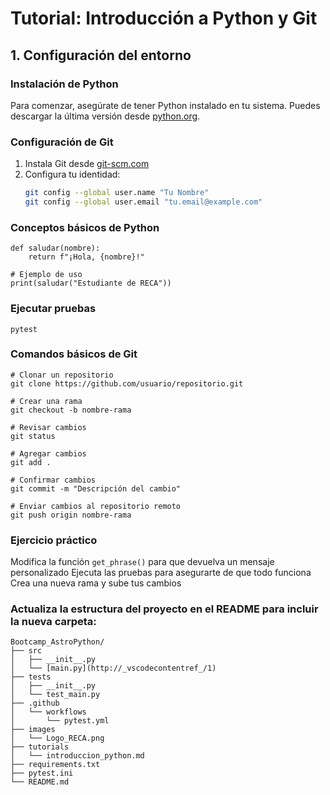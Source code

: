 # Tutorial: Introducción a Python y Git

## 1. Configuración del entorno

### Instalación de Python
Para comenzar, asegúrate de tener Python instalado en tu sistema. Puedes descargar la última versión desde [python.org](https://www.python.org/downloads/).

### Configuración de Git
1. Instala Git desde [git-scm.com](https://git-scm.com/downloads)
2. Configura tu identidad:
   ```bash
   git config --global user.name "Tu Nombre"
   git config --global user.email "tu.email@example.com"
   ```

### Conceptos básicos de Python
```
def saludar(nombre):
    return f"¡Hola, {nombre}!"

# Ejemplo de uso
print(saludar("Estudiante de RECA"))
```

### Ejecutar pruebas
```
pytest
```
###  Comandos básicos de Git

```
# Clonar un repositorio
git clone https://github.com/usuario/repositorio.git

# Crear una rama
git checkout -b nombre-rama

# Revisar cambios
git status

# Agregar cambios
git add .

# Confirmar cambios
git commit -m "Descripción del cambio"

# Enviar cambios al repositorio remoto
git push origin nombre-rama
```

###  Ejercicio práctico

Modifica la función `get_phrase()` para que devuelva un mensaje personalizado
Ejecuta las pruebas para asegurarte de que todo funciona
Crea una nueva rama y sube tus cambios

###  Actualiza la estructura del proyecto en el README para incluir la nueva carpeta:
```
Bootcamp_AstroPython/
├── src
│   ├── __init__.py
│   └── [main.py](http://_vscodecontentref_/1)
├── tests
│   ├── __init__.py
│   └── test_main.py
├── .github
│   └── workflows
│       └── pytest.yml
├── images
│   └── Logo_RECA.png
├── tutorials
│   └── introduccion_python.md
├── requirements.txt
├── pytest.ini
└── README.md

```